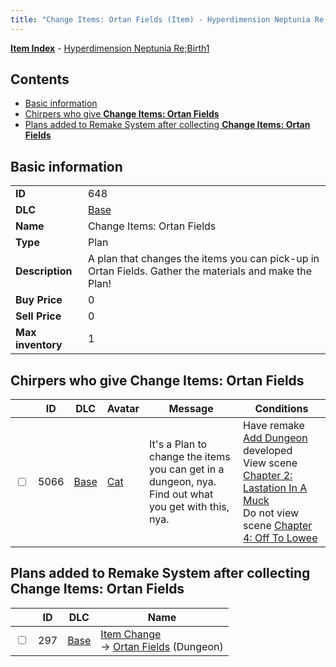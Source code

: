```yaml
---
title: "Change Items: Ortan Fields (Item) - Hyperdimension Neptunia Re;Birth1"
---
```


[**Item Index**](/neptunia/rb1/item/index.html) - [Hyperdimension Neptunia Re;Birth1](/neptunia/rb1)

## Contents

- [Basic information](#basic-information)
- [Chirpers who give **Change Items: Ortan Fields**](#chirpers-who-give-change-items-ortan-fields)
- [Plans added to Remake System after collecting **Change Items: Ortan Fields**](#plans-added-to-remake-system-after-collecting-change-items-ortan-fields)

## Basic information

|   |   |
| -- | -- |
| **ID** | 648 |
| **DLC** | [Base](/neptunia/rb1/dlc/1-base.html) |
| **Name** | Change Items: Ortan Fields |
| **Type** | Plan |
| **Description** | A plan that changes the items you can pick-up in Ortan Fields. Gather the materials and make the Plan! |
| **Buy Price** | 0 |
| **Sell Price** | 0 |
| **Max inventory** | 1 |


## Chirpers who give **Change Items: Ortan Fields**

|    | ID | DLC | Avatar | Message | Conditions |
| -- | -- | --- | ------ | ------- | ---------- |
| <input type="checkbox" id="rb1-chirper-event-1-5066" class="trackbox" /> | 5066 | [Base](/neptunia/rb1/dlc/1-base.html) | [Cat](/neptunia/rb1/undefined/1-226-cat.html) | It's a Plan to change the items you can get in a dungeon, nya.<br />Find out what you get with this, nya. | Have remake [Add Dungeon](/neptunia/rb1/remake/1-211-add-dungeon.html) developed<br />View scene [Chapter 2: Lastation In A Muck](/neptunia/rb1/scene/1-214-chapter-2-lastation-in-a-muck.html)<br />Do not view scene [Chapter 4: Off To Lowee](/neptunia/rb1/scene/1-401-chapter-4-off-to-lowee.html) |


## Plans added to Remake System after collecting **Change Items: Ortan Fields**

|    | ID | DLC | Name |
| -- | -- | --- | ---- |
| <input type="checkbox" id="rb1-remake-1-297" class="trackbox" /> | 297 | [Base](/neptunia/rb1/dlc/1-base.html) | [Item Change](/neptunia/rb1/remake/1-297-item-change.html)<br /> → [Ortan Fields](/neptunia/rb1/dungeon/1-103-ortan-fields.html) (Dungeon) |
